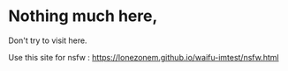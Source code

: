 # Nothing much here,
Don't try to visit here.

Use this site for nsfw : https://lonezonem.github.io/waifu-imtest/nsfw.html
